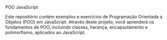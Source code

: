 POO JavaScript

Este repositório contém exemplos e exercícios de Programação Orientada a Objetos (POO) em JavaScript. Através deste projeto, você aprenderá os fundamentos de POO, incluindo classes, herança, encapsulamento e polimorfismo, aplicados ao JavaScript.
